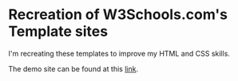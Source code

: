 # Recreation of W3Schools.com's Template sites
I'm recreating these templates to improve my HTML and CSS skills.

The demo site can be found at this [link](https://www.w3schools.com/w3css/w3css_templates.asp).
